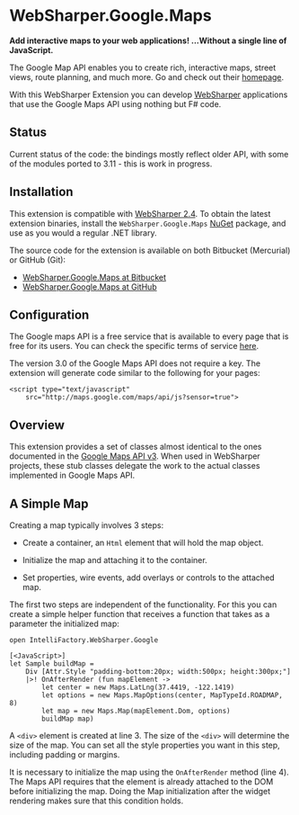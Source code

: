# WebSharper.Google.Maps

**Add interactive maps to your web applications! ...Without a single
line of JavaScript.**

The Google Map API enables you to create rich, interactive maps,
street views, route planning, and much more.  Go and check out their
[homepage][gmaps].

With this WebSharper Extension you can develop
[WebSharper](http://websharper.com) applications that use the Google
Maps API using nothing but F# code.

[gmaps]: http://code.google.com/apis/maps/documentation/javascript

## Status

Current status of the code: the bindings mostly reflect older API,
with some of the modules ported to 3.11 - this is work in progress.

## Installation

This extension is compatible with [WebSharper
2.4](http://websharper.com).  To obtain the latest extension binaries,
install the `WebSharper.Google.Maps` [NuGet](http://nuget.org)
package, and use as you would a regular .NET library.

The source code for the extension is available on both Bitbucket
(Mercurial) or GitHub (Git):

* [WebSharper.Google.Maps at Bitbucket](http://bitbucket.org/IntelliFactory/websharper.google.maps)
* [WebSharper.Google.Maps at GitHub](http://bitbucket.org/intellifactory/Websharper.Google.Maps)

## Configuration

The Google maps API is a free service that is available to every page
that is free for its users. You can check the specific terms of
service [here][terms].

The version 3.0 of the Google Maps API does not require a key. The
extension will generate code similar to the following for your pages:

    <script type="text/javascript"
        src="http://maps.google.com/maps/api/js?sensor=true">

[terms]: http://code.google.com/apis/maps/terms.html

## Overview

This extension provides a set of classes almost identical to the ones
documented in the [Google Maps API v3][gmap-api].  When used in
WebSharper projects, these stub classes delegate the work to the
actual classes implemented in Google Maps API.

[gmap-api]: http://code.google.com/apis/maps/documentation/javascript

## A Simple Map

Creating a map typically involves 3 steps:

  * Create a container, an `Html` element that will hold the map
    object.

  * Initialize the map and attaching it to the container.

  * Set properties, wire events, add overlays or controls to the
    attached map.

The first two steps are independent of the functionality.  For this
you can create a simple helper function that receives a function that
takes as a parameter the initialized map:

    open IntelliFactory.WebSharper.Google

    [<JavaScript>]
    let Sample buildMap =
        Div [Attr.Style "padding-bottom:20px; width:500px; height:300px;"]
        |>! OnAfterRender (fun mapElement ->
            let center = new Maps.LatLng(37.4419, -122.1419)
            let options = new Maps.MapOptions(center, MapTypeId.ROADMAP, 8)
            let map = new Maps.Map(mapElement.Dom, options)
            buildMap map)

A `<div>` element is created at line 3.  The size of the `<div>` will
determine the size of the map.  You can set all the style properties
you want in this step, including padding or margins.

It is necessary to initialize the map using the `OnAfterRender` method
(line 4).  The Maps API requires that the element is already attached
to the DOM before initializing the map.  Doing the Map initialization
after the widget rendering makes sure that this condition holds.
